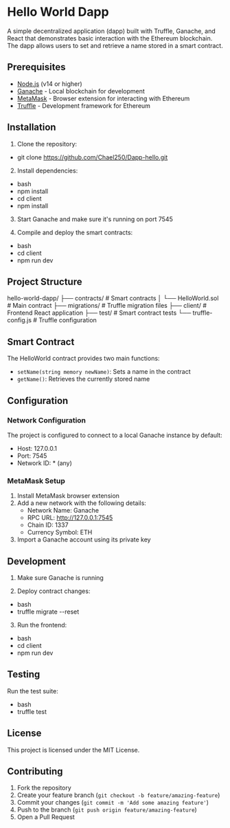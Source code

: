 # Hello World Dapp

A simple decentralized application (dapp) built with Truffle, Ganache, and React that demonstrates basic interaction with the Ethereum blockchain. The dapp allows users to set and retrieve a name stored in a smart contract.

## Prerequisites

- [Node.js](https://nodejs.org/) (v14 or higher)
- [Ganache](https://trufflesuite.com/ganache/) - Local blockchain for development
- [MetaMask](https://metamask.io/) - Browser extension for interacting with Ethereum
- [Truffle](https://trufflesuite.com/truffle/) - Development framework for Ethereum

## Installation

1. Clone the repository:
- git clone https://github.com/Chael250/Dapp-hello.git

2. Install dependencies:
- bash
- npm install
- cd client
- npm install


3. Start Ganache and make sure it's running on port 7545

4. Compile and deploy the smart contracts:
- bash
- cd client
- npm run dev


## Project Structure

hello-world-dapp/
├── contracts/ # Smart contracts
│ └── HelloWorld.sol # Main contract
├── migrations/ # Truffle migration files
├── client/ # Frontend React application
├── test/ # Smart contract tests
└── truffle-config.js # Truffle configuration


## Smart Contract

The HelloWorld contract provides two main functions:
- `setName(string memory newName)`: Sets a name in the contract
- `getName()`: Retrieves the currently stored name

## Configuration

### Network Configuration
The project is configured to connect to a local Ganache instance by default:
- Host: 127.0.0.1
- Port: 7545
- Network ID: * (any)

### MetaMask Setup
1. Install MetaMask browser extension
2. Add a new network with the following details:
   - Network Name: Ganache
   - RPC URL: http://127.0.0.1:7545
   - Chain ID: 1337
   - Currency Symbol: ETH
3. Import a Ganache account using its private key

## Development

1. Make sure Ganache is running

2. Deploy contract changes:
- bash
- truffle migrate --reset

3. Run the frontend:
- bash
- cd client
- npm run dev

## Testing

Run the test suite:
- bash
- truffle test

## License

This project is licensed under the MIT License.

## Contributing

1. Fork the repository
2. Create your feature branch (`git checkout -b feature/amazing-feature`)
3. Commit your changes (`git commit -m 'Add some amazing feature'`)
4. Push to the branch (`git push origin feature/amazing-feature`)
5. Open a Pull Request